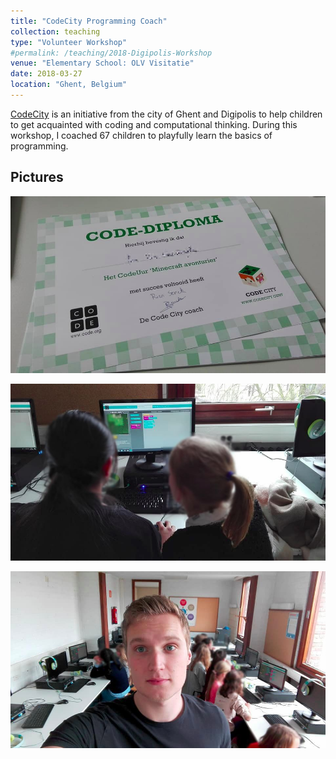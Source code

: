 ```yaml
---
title: "CodeCity Programming Coach"
collection: teaching
type: "Volunteer Workshop"
#permalink: /teaching/2018-Digipolis-Workshop
venue: "Elementary School: OLV Visitatie"
date: 2018-03-27
location: "Ghent, Belgium"
---
```


[CodeCity](https://www.codecity.gent/over-codecity) is an initiative from the city of Ghent and Digipolis to help children to get acquainted with coding and computational thinking. During this workshop, I coached 67 children to playfully learn the basics of programming. 

## Pictures

![Diploma](https://github.com/riensonck/riensonck.github.io/blob/master/images/Digipolis-Diploma-blur.jpg)

![Coding](https://github.com/riensonck/riensonck.github.io/blob/master/images/Digipolis-blur2.jpg)

![Diploma](https://github.com/riensonck/riensonck.github.io/blob/master/images/Digipolis-blur1.jpg)
